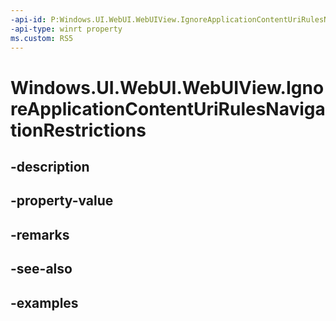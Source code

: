 ```yaml
---
-api-id: P:Windows.UI.WebUI.WebUIView.IgnoreApplicationContentUriRulesNavigationRestrictions
-api-type: winrt property
ms.custom: RS5
---
```


<!-- Property syntax.
public bool IgnoreApplicationContentUriRulesNavigationRestrictions { get;  set; }
-->

# Windows.UI.WebUI.WebUIView.IgnoreApplicationContentUriRulesNavigationRestrictions

## -description

## -property-value

## -remarks

## -see-also

## -examples

